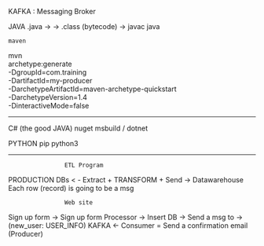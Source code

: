 KAFKA : Messaging Broker

JAVA
    .java   ->          -> .class (bytecode) ->
                javac                           java

    maven

mvn \
    archetype:generate \
    -DgroupId=com.training \
    -DartifactId=my-producer \
    -DarchetypeArtifactId=maven-archetype-quickstart \
    -DarchetypeVersion=1.4 \
    -DinteractiveMode=false
    
-----





C#    (the good JAVA)
    nuget
    msbuild / dotnet
    
    
PYTHON
    pip
    python3




----

                    ETL Program
PRODUCTION DBs < - Extract + TRANSFORM + Send -> Datawarehouse
                                        Each row (record) is going to be a msg

                    Web site
Sign up form -> Sign up form Processor -> Insert DB
                                       -> Send a msg to  -> (new_user: USER_INFO)  KAFKA <- Consumer = Send a confirmation email
                                            (Producer)